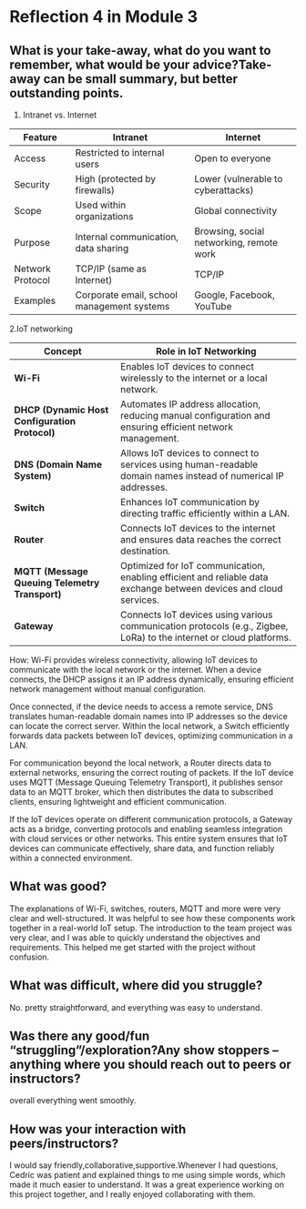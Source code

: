 # Reflection 4 in Module 3

## What is your take-away, what do you want to remember, what would be your advice?Take-away can be small summary, but better outstanding points.
1. Intranet vs. Internet

| Feature         | Intranet                           | Internet                               |
|---------------|---------------------------------|----------------------------------|
| Access        | Restricted to internal users   | Open to everyone                 |
| Security      | High (protected by firewalls)  | Lower (vulnerable to cyberattacks) |
| Scope         | Used within organizations      | Global connectivity              |
| Purpose       | Internal communication, data sharing | Browsing, social networking, remote work |
| Network Protocol | TCP/IP (same as Internet)    | TCP/IP                            |
| Examples      | Corporate email, school management systems | Google, Facebook, YouTube       |

2.IoT networking

| **Concept**  | **Role in IoT Networking** |
|-------------|---------------------------|
| **Wi-Fi** | Enables IoT devices to connect wirelessly to the internet or a local network. |
| **DHCP (Dynamic Host Configuration Protocol)** | Automates IP address allocation, reducing manual configuration and ensuring efficient network management. |
| **DNS (Domain Name System)** | Allows IoT devices to connect to services using human-readable domain names instead of numerical IP addresses. |
| **Switch** | Enhances IoT communication by directing traffic efficiently within a LAN. |
| **Router** | Connects IoT devices to the internet and ensures data reaches the correct destination. |
| **MQTT (Message Queuing Telemetry Transport)** | Optimized for IoT communication, enabling efficient and reliable data exchange between devices and cloud services. |
| **Gateway** | Connects IoT devices using various communication protocols (e.g., Zigbee, LoRa) to the internet or cloud platforms. |

How: Wi-Fi provides wireless connectivity, allowing IoT devices to communicate with the local network or the internet. When a device connects, the DHCP assigns it an IP address dynamically, ensuring efficient network management without manual configuration.

Once connected, if the device needs to access a remote service, DNS translates human-readable domain names into IP addresses so the device can locate the correct server. Within the local network, a Switch efficiently forwards data packets between IoT devices, optimizing communication in a LAN.

For communication beyond the local network, a Router directs data to external networks, ensuring the correct routing of packets. If the IoT device uses MQTT (Message Queuing Telemetry Transport), it publishes sensor data to an MQTT broker, which then distributes the data to subscribed clients, ensuring lightweight and efficient communication.

If the IoT devices operate on different communication protocols, a Gateway acts as a bridge, converting protocols and enabling seamless integration with cloud services or other networks. This entire system ensures that IoT devices can communicate effectively, share data, and function reliably within a connected environment.

  
## What was good?
The explanations of Wi-Fi, switches, routers, MQTT and more were very clear and well-structured. It was helpful to see how these components work together in a real-world IoT setup.
The introduction to the team project was very clear, and I was able to quickly understand the objectives and requirements. This helped me get started with the project without confusion.

  
## What was difficult, where did you struggle?
No. pretty straightforward, and everything was easy to understand.

## Was there any good/fun “struggling”/exploration?Any show stoppers – anything where you should reach out to peers or instructors? 
overall everything went smoothly.

## How was your interaction with peers/instructors?
I would say friendly,collaborative,supportive.Whenever I had questions, Cedric was patient and explained things to me using simple words, which made it much easier to understand. It was a great experience working on this project together, and I really enjoyed collaborating with them.


